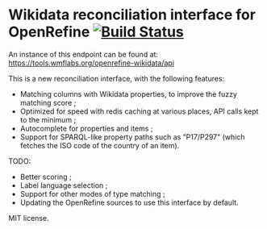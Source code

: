 Wikidata reconciliation interface for OpenRefine [![Build Status](https://travis-ci.org/wetneb/openrefine-wikidata.svg?branch=master)](https://travis-ci.org/wetneb/openrefine-wikidata)
================================================

An instance of this endpoint can be found at:
https://tools.wmflabs.org/openrefine-wikidata/api

This is a new reconciliation interface, with the following features:
* Matching columns with Wikidata properties, to improve the fuzzy
  matching score ;
* Optimized for speed with redis caching at various places, API calls
  kept to the minimum ;
* Autocomplete for properties and items ;
* Support for SPARQL-like property paths such as "P17/P297" (which fetches the ISO code of the country of an item).

TODO:
* Better scoring ;
* Label language selection ;
* Support for other modes of type matching ;
* Updating the OpenRefine sources to use this interface by default.

MIT license.


